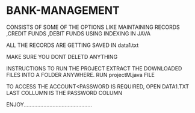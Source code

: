 # BANK-MANAGEMENT
CONSISTS OF SOME OF THE OPTIONS LIKE MAINTAINING RECORDS ,CREDIT FUNDS ,DEBIT FUNDS USING INDEXING IN JAVA

ALL THE RECORDS ARE GETTING SAVED IN data1.txt  

MAKE SURE YOU DONT DELETD ANYTHING 

INSTRUCTIONS TO RUN THE PROJECT
EXTRACT THE DOWNLOADED FILES INTO A FOLDER ANYWHERE.
RUN projectM.java FILE 

TO ACCESS THE ACCOUNT<PASSWORD IS REQUIRED, OPEN DATA1.TXT LAST COLLUMN IS THE PASSWORD COLUMN

ENJOY.............................................
